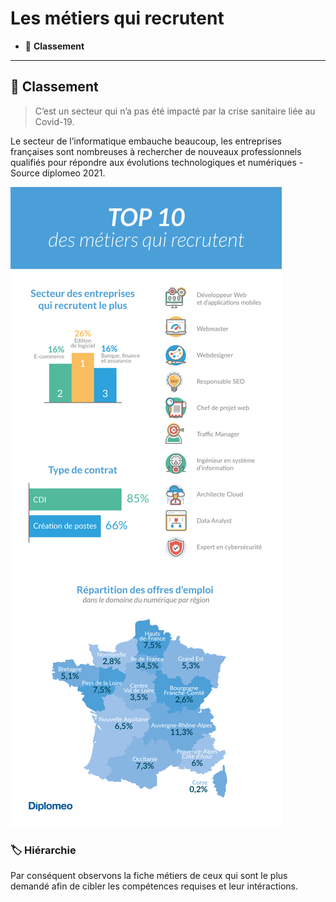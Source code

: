 # Les métiers qui recrutent

*  🔖 **Classement**

___

## 📑 Classement

> C’est un secteur qui n’a pas été impacté par la crise sanitaire liée au Covid-19. 

Le secteur de l’informatique embauche beaucoup, les entreprises françaises sont nombreuses à rechercher de nouveaux professionnels qualifiés pour répondre aux évolutions technologiques et numériques - Source diplomeo 2021.

![image](./resources/top-10.png)

### 🏷️ **Hiérarchie**

Par conséquent observons la fiche métiers de ceux qui sont le plus demandé afin de cibler les compétences requises et leur intéractions.

